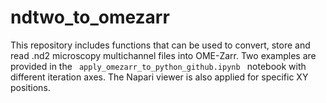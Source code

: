 # ndtwo_to_omezarr

This repository includes functions that can be used to convert, store and read .nd2 microscopy multichannel files into OME-Zarr. Two examples are provided in the <code> apply_omezarr_to_python_github.ipynb </code> notebook with different iteration axes. The Napari viewer is also applied for specific XY positions. 



